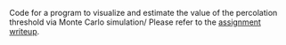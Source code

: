 Code for a program to visualize and estimate the value of the percolation threshold via Monte Carlo simulation/
Please refer to the [assignment writeup](http://www.cs.duke.edu/courses/compsci201/spring17/assign/percolation/).